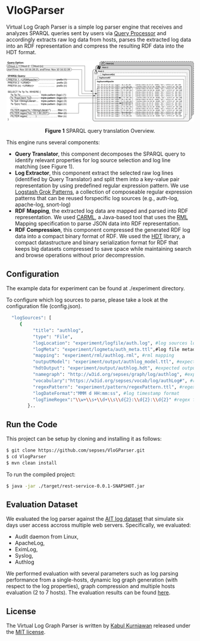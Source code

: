 # VloGParser
Virtual Log Graph Parser is a simple log parser engine that receives and analyzes SPARQL queries sent by users via <a target="_blank" href="https://github.com/sepses/VloGraphQueryProcessor"> Query Processor</a> and accordingly extracts raw log data from hosts, parses the extracted log data into an RDF representation and compress the resulting RDF data into the HDT format.

![ ](https://raw.githubusercontent.com/sepses/VloGParser/hdt-version/docs/querytranslationexample.png)<p align="center"> **Figure 1** SPARQL query translation Overview.

This engine runs several components:
- **Query Translator**, this component decomposes the SPARQL query to identify relevant properties for log source selection and log line matching (see Figure 1).
- **Log Extractor**, this component extract the selected raw log lines (identified by Query Translator) and split them into a key-value pair representation by using predefined regular expression pattern. We use <a target="_blank" href="https://github.com/logstash-plugins/logstash-patterns-core/blob/master/patterns/grok-patterns">Logstash Grok Patterns</a>, a collection of composeable regular expression patterns that can be reused forspecific log sources (e.g., auth-log, apache-log, snort-log)
- **RDF Mapping**, the extracted log data are mapped and parsed into RDF representation. We used <a target="_blank" href="https://github.com/carml/carml">CARML</a>, a Java-based tool that uses the <a target="_blank" href="https://rml.io/">RML</a> Mapping specification to parse JSON data into RDF representation.
- **RDF Compression**, this component compressed the generated RDF log data into a compact binary format of RDF. We used the <a target="_blank" href="http://www.rdfhdt.org/">HDT</a> library, a compact datastructure and binary serialization format for RDF that keeps big datasets compressed to save space while maintaining search and browse operations without prior decompression.	

## Configuration

The example data for experiment can be found at ./experiment directory. 

To configure which log sources to parse, please take a look at the configuration file (config.json).

```bash
  "logSources": [ 
     {
	      "title": "authlog",
	      "type": "File",
	      "logLocation": "experiment/logfile/auth.log", #log sources location
		  "logMeta": "experiment/logmeta/auth_meta.ttl",#log file metadata
	      "mapping": "experiment/rml/authlog.rml", #rml mapping
	      "outputModel": "experiment/output/authlog_model.ttl", #expected output name in rdf
		  "hdtOutput": "experiment/output/authlog.hdt", #expected output name in hdt
	      "namegraph": "http://w3id.org/sepses/graph/log/authlog", #expected graph name
	      "vocabulary":"https://w3id.org/sepses/vocab/log/authLog#", #respected vocabulary
		  "regexPattern": "experiment/pattern/regexPattern.ttl", #regex pattern definition
	      "logDateFormat":"MMM d HH:mm:ss", #log timestamp format
	      "logTimeRegex":"\\w+\\s+\\d+\\s\\d{2}:\\d{2}:\\d{2}" #regex for log timestamp...   
		}..
```


## Run the Code

This project can be setup by cloning and installing it as follows:

```bash
$ git clone https://github.com/sepses/VloGParser.git
$ cd VlogParser
$ mvn clean install
```

To run the compiled project: 

```bash
$ java -jar ./target/rest-service-0.0.1-SNAPSHOT.jar
```

## Evaluation Dataset

We evaluated the log parser against the [AIT log dataset](https://zenodo.org/record/3723083#.YDY5wehKg2x) that simulate six days user access accross multiple web servers. Specifically, we evaluated:

- Audit daemon from Linux,
- ApacheLog,
- EximLog,
- Syslog,
- Authlog

We performed evaluation with several parameters such as log parsing performance from a single-hosts, dynamic log graph generation (with respect to the log properties), graph compression and multiple hosts evaluation (2 to 7 hosts). The evaluation results can be found [here](https://github.com/sepses/VloGParser/tree/hdt-version/evaluation).



## License

The Virtual Log Graph Parser is written by [Kabul Kurniawan](https://kabulkurniawan.github.io/) released under the [MIT license](http://opensource.org/licenses/MIT).

